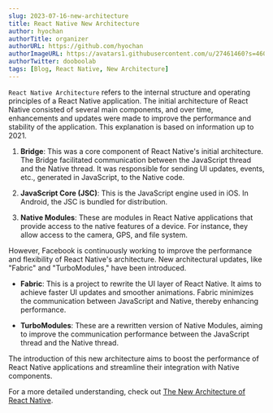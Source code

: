 ```yaml
---
slug: 2023-07-16-new-architecture
title: React Native New Architecture
author: hyochan
authorTitle: organizer
authorURL: https://github.com/hyochan
authorImageURL: https://avatars1.githubusercontent.com/u/27461460?s=460&u=b5860875e26d33fd70fd210f4ea74f81cdf9d99b&v=4
authorTwitter: dooboolab
tags: [Blog, React Native, New Architecture]
---
```


`React Native Architecture` refers to the internal structure and operating principles of a React Native application. The initial architecture of React Native consisted of several main components, and over time, enhancements and updates were made to improve the performance and stability of the application. This explanation is based on information up to 2021.

1. **Bridge**: This was a core component of React Native's initial architecture. The Bridge facilitated communication between the JavaScript thread and the Native thread. It was responsible for sending UI updates, events, etc., generated in JavaScript, to the Native code.

2. **JavaScript Core (JSC)**: This is the JavaScript engine used in iOS. In Android, the JSC is bundled for distribution.

3. **Native Modules**: These are modules in React Native applications that provide access to the native features of a device. For instance, they allow access to the camera, GPS, and file system.

However, Facebook is continuously working to improve the performance and flexibility of React Native's architecture. New architectural updates, like "Fabric" and "TurboModules," have been introduced.

- **Fabric**: This is a project to rewrite the UI layer of React Native. It aims to achieve faster UI updates and smoother animations. Fabric minimizes the communication between JavaScript and Native, thereby enhancing performance.

- **TurboModules**: These are a rewritten version of Native Modules, aiming to improve the communication performance between the JavaScript thread and the Native thread.

The introduction of this new architecture aims to boost the performance of React Native applications and streamline their integration with Native components.

For a more detailed understanding, check out [The New Architecture of React Native](https://medium.com/crossplatformkorea/%EB%A6%AC%EC%95%A1%ED%8A%B8%EB%84%A4%EC%9D%B4%ED%8B%B0%EB%B8%8C-%EC%83%88%EB%A1%9C%EC%9A%B4-%EC%95%84%ED%82%A4%ED%85%8D%EC%B3%90-fae32d16f651).
